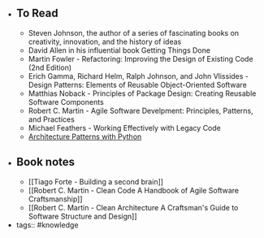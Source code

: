 - ## To Read
	- Steven Johnson, the author of a series of fascinating books on creativity, innovation, and the history of ideas
	- David Allen in his influential book Getting Things Done
	- Martin Fowler - Refactoring: Improving the Design of Existing Code (2nd Edition)
	- Erich Gamma, Richard Helm, Ralph Johnson, and John Vlissides - Design Patterns: Elements of Reusable Object-Oriented Software
	- Matthias Noback - Principles of Package Design: Creating Reusable Software Components
	- Robert C. Martin - Agile Software Develpment: Principles, Patterns, and Practices
	- Michael Feathers - Working Effectively with Legacy Code
	- [Architecture Patterns with Python](https://www.oreilly.com/library/view/architecture-patterns-with/9781492052197/)
- ## Book notes
	- [[Tiago Forte - Building a second brain]]
	- [[Robert C. Martin - Clean Code A Handbook of Agile Software Craftsmanship]]
	- [[Robert C. Martin - Clean Architecture A Craftsman's Guide to Software Structure and Design]]
- tags:: #knowledge